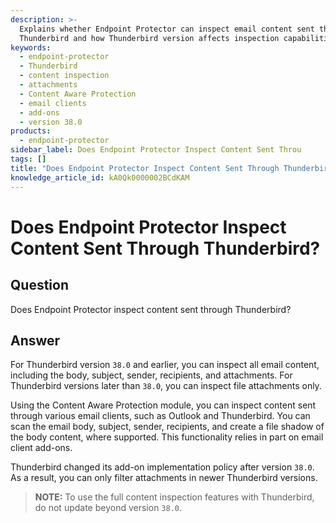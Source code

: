 ```yaml
---
description: >-
  Explains whether Endpoint Protector can inspect email content sent through
  Thunderbird and how Thunderbird version affects inspection capabilities.
keywords:
  - endpoint-protector
  - Thunderbird
  - content inspection
  - attachments
  - Content Aware Protection
  - email clients
  - add-ons
  - version 38.0
products:
  - endpoint-protector
sidebar_label: Does Endpoint Protector Inspect Content Sent Throu
tags: []
title: "Does Endpoint Protector Inspect Content Sent Through Thunderbird?"
knowledge_article_id: kA0Qk0000002BCdKAM
---
```


# Does Endpoint Protector Inspect Content Sent Through Thunderbird?

## Question
Does Endpoint Protector inspect content sent through Thunderbird?

## Answer
For Thunderbird version `38.0` and earlier, you can inspect all email content, including the body, subject, sender, recipients, and attachments. For Thunderbird versions later than `38.0`, you can inspect file attachments only.

Using the Content Aware Protection module, you can inspect content sent through various email clients, such as Outlook and Thunderbird. You can scan the email body, subject, sender, recipients, and create a file shadow of the body content, where supported. This functionality relies in part on email client add-ons.

Thunderbird changed its add-on implementation policy after version `38.0`. As a result, you can only filter attachments in newer Thunderbird versions.

> **NOTE:** To use the full content inspection features with Thunderbird, do not update beyond version `38.0`.
